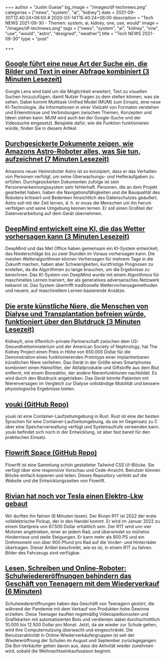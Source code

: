 +++
author = "Justin Guese"
bg_image = "/images/df-technews.png"
categories = ["news", "system", "ai", "kidney"]
date = 2021-09-30T12:40:24+06:00 # 2020-03-14T15:40:24+06:00
description = "Tech NEWS 2021-09-30 - Themen: system, ai, kidney, one, use, would"
image = "/images/df-technews.png"
tags = ["news", "system", "ai", "kidney", "one", "use", "would", "astro", "designed", "weather"]
title = "Tech NEWS 2021-09-30"
type = "post"

+++

## [Google führt eine neue Art der Suche ein, die Bilder und Text in einer Abfrage kombiniert (3 Minuten Lesezeit)](https://techcrunch.com/2021/09/29/google-introduces-a-new-way-to-search-that-combines-images-and-text-into-one-query/)

 Google Lens wird bald um die Möglichkeit erweitert, Text zu visuellen Suchen hinzuzufügen, damit Nutzer Fragen zu dem stellen können, was sie sehen. Dabei kommt Multitask Unified Model (MUM) zum Einsatz, eine neue KI-Technologie, die Informationen in einer Vielzahl von Formaten verstehen und Erkenntnisse und Verbindungen zwischen Themen, Konzepten und Ideen ziehen kann. MUM wird auch bei der Google-Suche und der Videosuche eingesetzt. Beispiele dafür, wie die Funktion funktionieren würde, finden Sie in diesem Artikel.

## [Durchgesickerte Dokumente zeigen, wie Amazons Astro-Roboter alles, was Sie tun, aufzeichnet (7 Minuten Lesezeit)](https://www.vice.com/en/article/93ypp8/leaked-documents-amazon-astro-surveillance-robot-tracking)

 Amazons neuer Heimroboter Astro ist so konzipiert, dass er das Verhalten von Personen verfolgt, um seine Überwachungs- und Helferaufgaben zu erfüllen. Durchgesickerten Dokumenten zufolge ist sein Personenerkennungssystem sehr fehlerhaft. Personen, die an dem Projekt gearbeitet haben, haben die Navigationsfähigkeiten und die Bauqualität des Roboters kritisiert und Bedenken hinsichtlich des Datenschutzes geäußert. Astro soll mit der Zeit lernen, d. h. er muss die Menschen um ihn herum verfolgen und seine Umgebung kennen lernen. Er soll einen Großteil der Datenverarbeitung auf dem Gerät übernehmen.

## [DeepMind entwickelt eine KI, die das Wetter vorhersagen kann (3 Minuten Lesezeit)](https://siliconangle.com/2021/09/29/deepmind-develops-ai-can-forecast-weather/)

 DeepMind und das Met Office haben gemeinsam ein KI-System entwickelt, das Niederschläge bis zu zwei Stunden im Voraus vorhersagen kann. Die meisten Wetteralgorithmen können Vorhersagen für mehrere Tage in die Zukunft machen, haben aber Schwierigkeiten, kurzfristige Prognosen zu erstellen, da die Algorithmen zu lange brauchen, um die Ergebnisse zu berechnen. Das KI-System von DeepMind wurde mit einem Algorithmus für maschinelles Lernen trainiert, der als generatives adversarisches Netzwerk bekannt ist. Das System übertrifft traditionelle Wettervorhersagemethoden und neuere, auf maschinellem Lernen basierende Ansätze.

## [Die erste künstliche Niere, die Menschen von Dialyse und Transplantation befreien würde, funktioniert über den Blutdruck (3 Minuten Lesezeit)](https://www.goodnewsnetwork.org/artificial-kidney-free-people-from-dialysis-blood-pressue/)

 KidneyX, eine öffentlich-private Partnerschaft zwischen dem US-Gesundheitsministerium und der American Society of Nephrology, hat The Kidney Project einen Preis in Höhe von 650.000 Dollar für die Demonstration eines funktionierenden Prototyps einer implantierbaren künstlichen Niere verliehen. Das Gerät in der Größe eines Smartphones kombiniert einen Hämofilter, der Abfallprodukte und Giftstoffe aus dem Blut entfernt, mit einem Bioreaktor, der andere Nierenfunktionen nachbildet. Es wird durch den Blutdruck angetrieben. Das Gerät könnte Patienten mit Nierenversagen im Vergleich zur Dialyse vollständige Mobilität und bessere physiologische Ergebnisse bieten.

## [youki (GitHub Repo)](https://github.com/containers/youki)

 youki ist eine Container-Laufzeitumgebung in Rust. Rust ist eine der besten Sprachen für eine Container-Laufzeitumgebung, da sie im Gegensatz zu C über eine Speicherverwaltung verfügt und Systemaufrufe verwenden kann. youki befindet sich noch in der Entwicklung, ist aber fast bereit für den praktischen Einsatz.

## [Flowrift Space (GitHub Repo)](https://github.com/uicrooks/flowrift-space/)

 Flowrift ist eine Sammlung schön gestalteter Tailwind CSS UI-Blöcke. Sie verfügt über eine responsive Vorschau und Code-Ansicht. Benutzer können Blöcke einfach kopieren und teilen. Dieses Repository verlinkt auf die Website und die Entwicklungsseiten von Flowrift.

## [Rivian hat noch vor Tesla einen Elektro-Lkw gebaut](https://www.businessinsider.com/rivian-r1t-ev-electric-pickup-first-drive-impressions-photos-2021-9)

 Wir durften ihn fahren (6 Minuten lesen). Der Rivian R1T ist 2022 der erste vollelektrische Pickup, der in den Handel kommt. Er wird im Januar 2022 zu einem Startpreis von 67.500 Dollar erhältlich sein. Der R1T wird von vier Motoren angetrieben, einer an jedem Rad, und überwindet so mühelos Hindernisse und steile Steigungen. Er kann mehr als 800 PS und ein Drehmoment von über 900 Pfund pro Rad auf die Vorder- und Hinterräder übertragen. Dieser Artikel beschreibt, wie es ist, in einem R1T zu fahren. Bilder des Fahrzeugs sind verfügbar.

## [Lesen, Schreiben und Online-Roboter: Schulwiedereröffnungen behindern das Geschäft von Teenagern mit dem Wiederverkauf (6 Minuten)](https://www.pcmag.com/news/reading-writing-and-online-bots-school-reopenings-stymie-teens-reseller)

 Schulwiedereröffnungen haben das Geschäft von Teenagern gestört, die während der Pandemie mit dem Verkauf von Produkten hohe Gewinne erzielten. Diese Teenager kauften regelmäßig Videospielkonsolen und Grafikkarten mit automatisierten Bots und verdienten dabei durchschnittlich 10.000 bis 12.500 Dollar pro Monat. Jetzt, da sie wieder zur Schule gehen, wird ihre Computernutzung überwacht und eingeschränkt. Die Benutzeraktivität in Online-Wiederverkäufergruppen ist seit der Wiedereröffnung der Schulen im August und September zurückgegangen. Die Bot-Verkäufer gehen davon aus, dass die Aktivität wieder zunehmen wird, sobald die Weihnachtseinkaufssaison beginnt.

